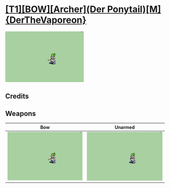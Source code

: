 # [\[T1\]\[BOW\]\[Archer\]\(Der Ponytail\)\[M\]{DerTheVaporeon}](./%5BT1%5D%5BBOW%5D%5BArcher%5D(Der%20Ponytail)%5BM%5D%7BDerTheVaporeon%7D)

<img src="./5.%20Bow/Bow_000.png" alt="[T1][BOW][Archer](Der Ponytail)[M]{DerTheVaporeon} standing" />

## Credits



## Weapons


|Bow |Unarmed |
|  :---: | :---: |
| <img alt="Bow animation" src="./5.%20Bow/Bow.gif" /> | <img alt="Unarmed animation" src="./8.%20Unarmed/Unarmed.gif" /> |

